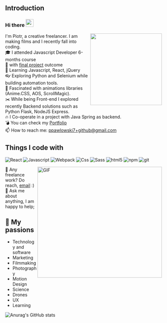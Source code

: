 ## Introduction
### Hi there <img src="https://media.giphy.com/media/hvRJCLFzcasrR4ia7z/giphy.gif" width="25px">
<img align='right' src="https://media.giphy.com/media/836HiJc7pgzy8iNXCn/giphy.gif" width="230" />


<!--
**piotrpawlowski7/piotrpawlowski7** is a ✨ _special_ ✨ repository because its `README.md` (this file) appears on your GitHub profile.

Here are some ideas to get you started:
-->

I'm Piotr, a creative freelancer. I am making films and I recently fall into coding.  
🎓 I attended Javascript Developer 6-months course  
🔭 with [final project] outcome  
🏀 Learning Javascript, React, jQuery  
👓 Exploring Python and Selenium while building automation tools.  
🍪 Fascinated with animations libraries (Anime.CSS, AOS, ScrollMagic).  
✂️ While being Front-end I explored recently Backend solutions such as Python Flask, NodeJS Express.  
🔥 I Co-operate in a project with Java Spring as backend.  
💣 You can check my [Portfolio]  
📫 How to reach me: ppawlowski7+github@gmail.com  
  
  
## Things I code with
<p>
 <img alt="React" src="https://img.shields.io/badge/-React-45b8d8?style=flat-square&logo=react&logoColor=white" />
  <img alt="Javascript" src="https://img.shields.io/badge/-Javascript-45b8d8?style=flat-square&logo=javascript&logoColor=white" />
  <img alt="Webpack" src="https://img.shields.io/badge/-Webpack-8DD6F9?style=flat-square&logo=webpack&logoColor=white" /> 
    <img alt="Css" src="https://img.shields.io/badge/-Css-CC6699?style=flat-square&logo=css&logoColor=white" />
   <img alt="Sass" src="https://img.shields.io/badge/-Sass-CC6699?style=flat-square&logo=sass&logoColor=white" />
  <img alt="html5" src="https://img.shields.io/badge/-HTML5-E34F26?style=flat-square&logo=html5&logoColor=white" />
    <img alt="npm" src="https://img.shields.io/badge/-NPM-CB3837?style=flat-square&logo=npm&logoColor=white" />
   <img alt="git" src="https://img.shields.io/badge/-Git-F05032?style=flat-square&logo=git&logoColor=white" />
  </p>

<img align="right" alt="GIF" src="https://s6.gifyu.com/images/code992f73b58d0ba400.gif" width="400" height="356" />

 💼 Any freelance work? Do reach, [email](mailto:ppawlowski7+github@gmail.com) :)
 💬 Ask me about anything, I am happy to help;

## 🧡 My passions

* Technology and software
* Marketing
* Filmmaking
* Photography
* Motion Design
* Science 
* Drones
* UX
* Learning

![Anurag's GitHub stats](https://github-readme-stats.vercel.app/api?username=piotrpawlowski7&hide=contribs,prs&theme=dark&show_icons=true)


[//]: # (These are reference links used in the body of this note and get stripped out when the markdown processor does its job. There is no need to format nicely because it shouldn't be seen. Thanks SO - http://stackoverflow.com/questions/4823468/store-comments-in-markdown-syntax)

[final project]: <https://github.com/piotrpawlowski7/cl_finalproject>
[Portfolio]: <https://piotrpawlowski7.github.io>

<style>
.lcp_catlist li{
  list-style: none;
}
</style>
